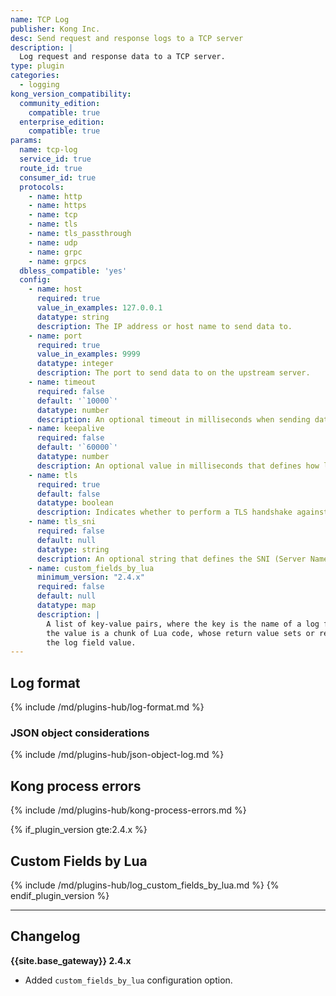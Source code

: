 ```yaml
---
name: TCP Log
publisher: Kong Inc.
desc: Send request and response logs to a TCP server
description: |
  Log request and response data to a TCP server.
type: plugin
categories:
  - logging
kong_version_compatibility:
  community_edition:
    compatible: true
  enterprise_edition:
    compatible: true
params:
  name: tcp-log
  service_id: true
  route_id: true
  consumer_id: true
  protocols:
    - name: http
    - name: https
    - name: tcp
    - name: tls
    - name: tls_passthrough
    - name: udp
    - name: grpc
    - name: grpcs
  dbless_compatible: 'yes'
  config:
    - name: host
      required: true
      value_in_examples: 127.0.0.1
      datatype: string
      description: The IP address or host name to send data to.
    - name: port
      required: true
      value_in_examples: 9999
      datatype: integer
      description: The port to send data to on the upstream server.
    - name: timeout
      required: false
      default: '`10000`'
      datatype: number
      description: An optional timeout in milliseconds when sending data to the upstream server.
    - name: keepalive
      required: false
      default: '`60000`'
      datatype: number
      description: An optional value in milliseconds that defines how long an idle connection lives before being closed.
    - name: tls
      required: true
      default: false
      datatype: boolean
      description: Indicates whether to perform a TLS handshake against the remote server.
    - name: tls_sni
      required: false
      default: null
      datatype: string
      description: An optional string that defines the SNI (Server Name Indication) hostname to send in the TLS handshake.
    - name: custom_fields_by_lua
      minimum_version: "2.4.x"
      required: false
      default: null
      datatype: map
      description: |
        A list of key-value pairs, where the key is the name of a log field and
        the value is a chunk of Lua code, whose return value sets or replaces
        the log field value.
---
```


## Log format

{% include /md/plugins-hub/log-format.md %}

### JSON object considerations

{% include /md/plugins-hub/json-object-log.md %}

## Kong process errors

{% include /md/plugins-hub/kong-process-errors.md %}

{% if_plugin_version gte:2.4.x %}
## Custom Fields by Lua

{% include /md/plugins-hub/log_custom_fields_by_lua.md %}
{% endif_plugin_version %}

---
## Changelog

**{{site.base_gateway}} 2.4.x**

* Added `custom_fields_by_lua` configuration option.
